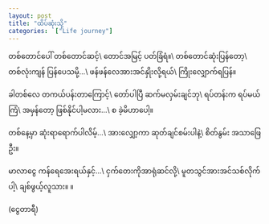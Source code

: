 ```yaml
---
layout: post
title: "ထိပ်ဆုံးသို့"
categories:  ["Life journey"]
---
```


တစ်တောင်ပေါ် တစ်တောင်ဆင့်\\
တောင်အမြင့် ပတ်ခြံရံ။\\
တစ်တောင်ဆုံးပြန်တော့\\
တစ်လုံးကျန် ပြန်ပေသမို့...\\
ဖန်ဖန်လေအားအင်နှိုးလို့ရယ်\\
ကြိုးလျှောက်ရပြန်။   

<!-- more -->
ခါတစ်လေ တကယ်ပန်းတာကြောင့်\\
တော်ပါပြီ ဆက်မလှမ်းချင်ဘု\\
ရပ်တန်းက ရပ်မယ်ကြံ\\
အမှန်တော့ ဖြစ်နိုင်ပါ့မလား...\\
စ ခဲ့မိဟာပေါ့။

တစ်နေ့မှာ ဆုံးရာရောက်ပါလိမ့်...\\
အားလျှော့ကာ ဆုတ်ချင်စမ်းပါနဲ့\\
စိတ်နွမ်း အသာဖြေဦး။

မာလာငွေ ကန်ရေအေးရယ်နှင့်...\\
ငှက်တေးကိုအာရုံဆင်လို့\\
မူတသွင်အားအင်သစ်လိုက်ပါ့\\
ချစ်ဖွယ့်လူသား။ ။

(ငွေတာရီ)

